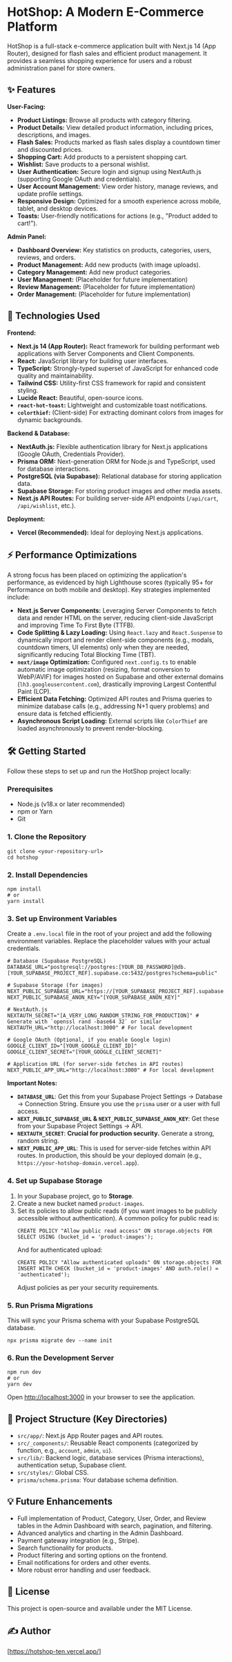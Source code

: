 # HotShop: A Modern E-Commerce Platform

HotShop is a full-stack e-commerce application built with Next.js 14 (App Router), designed for flash sales and efficient product management. It provides a seamless shopping experience for users and a robust administration panel for store owners.

## ✨ Features

**User-Facing:**

  * **Product Listings:** Browse all products with category filtering.
  * **Product Details:** View detailed product information, including prices, descriptions, and images.
  * **Flash Sales:** Products marked as flash sales display a countdown timer and discounted prices.
  * **Shopping Cart:** Add products to a persistent shopping cart.
  * **Wishlist:** Save products to a personal wishlist.
  * **User Authentication:** Secure login and signup using NextAuth.js (supporting Google OAuth and credentials).
  * **User Account Management:** View order history, manage reviews, and update profile settings.
  * **Responsive Design:** Optimized for a smooth experience across mobile, tablet, and desktop devices.
  * **Toasts:** User-friendly notifications for actions (e.g., "Product added to cart\!").

**Admin Panel:**

  * **Dashboard Overview:** Key statistics on products, categories, users, reviews, and orders.
  * **Product Management:** Add new products (with image uploads).
  * **Category Management:** Add new product categories.
  * **User Management:** (Placeholder for future implementation)
  * **Review Management:** (Placeholder for future implementation)
  * **Order Management:** (Placeholder for future implementation)

## 🚀 Technologies Used

**Frontend:**

  * **Next.js 14 (App Router):** React framework for building performant web applications with Server Components and Client Components.
  * **React:** JavaScript library for building user interfaces.
  * **TypeScript:** Strongly-typed superset of JavaScript for enhanced code quality and maintainability.
  * **Tailwind CSS:** Utility-first CSS framework for rapid and consistent styling.
  * **Lucide React:** Beautiful, open-source icons.
  * **`react-hot-toast`:** Lightweight and customizable toast notifications.
  * **`colorthief`:** (Client-side) For extracting dominant colors from images for dynamic backgrounds.

**Backend & Database:**

  * **NextAuth.js:** Flexible authentication library for Next.js applications (Google OAuth, Credentials Provider).
  * **Prisma ORM:** Next-generation ORM for Node.js and TypeScript, used for database interactions.
  * **PostgreSQL (via Supabase):** Relational database for storing application data.
  * **Supabase Storage:** For storing product images and other media assets.
  * **Next.js API Routes:** For building server-side API endpoints (`/api/cart`, `/api/wishlist`, etc.).

**Deployment:**

  * **Vercel (Recommended):** Ideal for deploying Next.js applications.

## ⚡ Performance Optimizations

A strong focus has been placed on optimizing the application's performance, as evidenced by high Lighthouse scores (typically 95+ for Performance on both mobile and desktop). Key strategies implemented include:

  * **Next.js Server Components:** Leveraging Server Components to fetch data and render HTML on the server, reducing client-side JavaScript and improving Time To First Byte (TTFB).
  * **Code Splitting & Lazy Loading:** Using `React.lazy` and `React.Suspense` to dynamically import and render client-side components (e.g., modals, countdown timers, UI elements) only when they are needed, significantly reducing Total Blocking Time (TBT).
  * **`next/image` Optimization:** Configured `next.config.ts` to enable automatic image optimization (resizing, format conversion to WebP/AVIF) for images hosted on Supabase and other external domains (`lh3.googleusercontent.com`), drastically improving Largest Contentful Paint (LCP).
  * **Efficient Data Fetching:** Optimized API routes and Prisma queries to minimize database calls (e.g., addressing N+1 query problems) and ensure data is fetched efficiently.
  * **Asynchronous Script Loading:** External scripts like `ColorThief` are loaded asynchronously to prevent render-blocking.

## 🛠️ Getting Started

Follow these steps to set up and run the HotShop project locally:

### Prerequisites

  * Node.js (v18.x or later recommended)
  * npm or Yarn
  * Git

### 1\. Clone the Repository

```
git clone <your-repository-url>
cd hotshop
```

### 2\. Install Dependencies

```
npm install
# or
yarn install
```

### 3\. Set up Environment Variables

Create a `.env.local` file in the root of your project and add the following environment variables. Replace the placeholder values with your actual credentials.

```
# Database (Supabase PostgreSQL)
DATABASE_URL="postgresql://postgres:[YOUR_DB_PASSWORD]@db.[YOUR_SUPABASE_PROJECT_REF].supabase.co:5432/postgres?schema=public"

# Supabase Storage (for images)
NEXT_PUBLIC_SUPABASE_URL="https://[YOUR_SUPABASE_PROJECT_REF].supabase.co"
NEXT_PUBLIC_SUPABASE_ANON_KEY="[YOUR_SUPABASE_ANON_KEY]"

# NextAuth.js
NEXTAUTH_SECRET="[A_VERY_LONG_RANDOM_STRING_FOR_PRODUCTION]" # Generate with `openssl rand -base64 32` or similar
NEXTAUTH_URL="http://localhost:3000" # For local development

# Google OAuth (Optional, if you enable Google login)
GOOGLE_CLIENT_ID="[YOUR_GOOGLE_CLIENT_ID]"
GOOGLE_CLIENT_SECRET="[YOUR_GOOGLE_CLIENT_SECRET]"

# Application URL (for server-side fetches in API routes)
NEXT_PUBLIC_APP_URL="http://localhost:3000" # For local development
```

**Important Notes:**

  * **`DATABASE_URL`**: Get this from your Supabase Project Settings -\> Database -\> Connection String. Ensure you use the `prisma` user or a user with full access.
  * **`NEXT_PUBLIC_SUPABASE_URL` & `NEXT_PUBLIC_SUPABASE_ANON_KEY`**: Get these from your Supabase Project Settings -\> API.
  * **`NEXTAUTH_SECRET`**: **Crucial for production security.** Generate a strong, random string.
  * **`NEXT_PUBLIC_APP_URL`**: This is used for server-side fetches within API routes. In production, this should be your deployed domain (e.g., `https://your-hotshop-domain.vercel.app`).

### 4\. Set up Supabase Storage

1.  In your Supabase project, go to **Storage**.
2.  Create a new bucket named `product-images`.
3.  Set its policies to allow public reads (if you want images to be publicly accessible without authentication). A common policy for public read is:
    ```
    CREATE POLICY "Allow public read access" ON storage.objects FOR SELECT USING (bucket_id = 'product-images');
    ```
    And for authenticated upload:
    ```
    CREATE POLICY "Allow authenticated uploads" ON storage.objects FOR INSERT WITH CHECK (bucket_id = 'product-images' AND auth.role() = 'authenticated');
    ```
    Adjust policies as per your security requirements.

### 5\. Run Prisma Migrations

This will sync your Prisma schema with your Supabase PostgreSQL database.

```
npx prisma migrate dev --name init
```

### 6\. Run the Development Server

```
npm run dev
# or
yarn dev
```

Open [http://localhost:3000](https://www.google.com/search?q=http://localhost:3000) in your browser to see the application.

## 📁 Project Structure (Key Directories)

  * `src/app/`: Next.js App Router pages and API routes.
  * `src/_components/`: Reusable React components (categorized by function, e.g., `account`, `admin`, `ui`).
  * `src/lib/`: Backend logic, database services (Prisma interactions), authentication setup, Supabase client.
  * `src/styles/`: Global CSS.
  * `prisma/schema.prisma`: Your database schema definition.

## 💡 Future Enhancements

  * Full implementation of Product, Category, User, Order, and Review tables in the Admin Dashboard with search, pagination, and filtering.
  * Advanced analytics and charting in the Admin Dashboard.
  * Payment gateway integration (e.g., Stripe).
  * Search functionality for products.
  * Product filtering and sorting options on the frontend.
  * Email notifications for orders and other events.
  * More robust error handling and user feedback.

## 📄 License

This project is open-source and available under the MIT License.

## ✍️ Author

[https://hotshop-ten.vercel.app/]